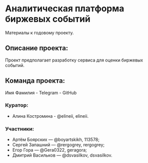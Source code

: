 # Аналитическая платформа биржевых событий
Материалы к годовому проекту.

## Описание проекта:
Проект предполагает разработку сервиса для оценки биржевых событий.

## Команда проекта:
Имя Фамилия - Telegram - GitHub

### Куратор:
- Алина Костромина - @elineii, elineii.

### Участники:
- Артём Боярских — @boyartskikh, 113578;
- Сергей Запашний — @rergogrey, rergogrey;
- Егор Гора — @Gera0322, geragora;
- Дмитрий Васильков — @dsvasilkov, dsvasilkov.
